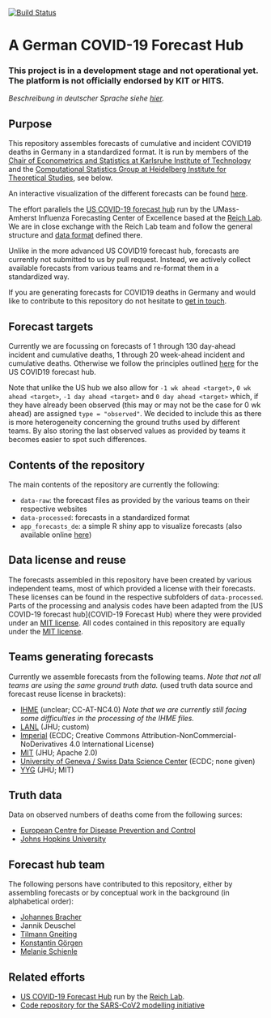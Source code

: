 [![Build Status](https://travis-ci.com/KITmetricslab/covid19-forecast-hub-de.svg?branch=master)](https://travis-ci.com/KITmetricslab/covid19-forecast-hub-de)

# A German COVID-19 Forecast Hub

### This project is in a development stage and not operational yet. The platform is not officially endorsed by KIT or HITS.

*Beschreibung in deutscher Sprache siehe [hier](https://github.com/KITmetricslab/covid19-forecast-hub-de/blob/master/README_DE.md).*

## Purpose

This repository assembles forecasts of cumulative and incident COVID19 deaths in Germany in a standardized format. It is run by members of the [Chair of Econometrics and Statistics at Karlsruhe Institute of Technology](https://statistik.econ.kit.edu/index.php) and the [Computational Statistics Group at Heidelberg Institute for Theoretical Studies](https://www.h-its.org/research/cst/), see below.

An interactive visualization of the different forecasts can be found [here](https://jobrac.shinyapps.io/app_forecasts_de/).

The effort parallels the [US COVID-19 forecast hub](https://github.com/reichlab/covid19-forecast-hub) run by the UMass-Amherst Influenza Forecasting Center of Excellence based at the [Reich Lab](https://reichlab.io/). We are in close exchange with the Reich Lab team and follow the general structure and [data format](https://github.com/reichlab/covid19-forecast-hub#data-model) defined there.

Unlike in the more advanced US COVID19 forecast hub, forecasts are currently not submitted to us by pull request. Instead, we actively collect available forecasts from various teams and re-format them in a standardized way.

If you are generating forecasts for COVID19 deaths in Germany and would like to contribute to this repository do not hesitate to [get in touch](https://statistik.econ.kit.edu/mitarbeiter_2902.php).

## Forecast targets

Currently we are focussing on forecasts of 1 through 130 day-ahead incident and cumulative deaths, 1 through 20 week-ahead incident and cumulative deaths. Otherwise we follow the principles outlined [here](https://github.com/reichlab/covid19-forecast-hub#what-forecasts-we-are-tracking-and-for-which-locations) for the US COVID19 forecast hub.

Note that unlike the US hub we also allow for `-1 wk ahead <target>`, `0 wk ahead <target>`, `-1 day ahead <target>` and `0 day ahead <target>` which, if they have already been observed (this may or may not be the case for 0 wk ahead) are assigned `type = "observed"`. We decided to include this as there is more heterogeneity concerning the ground truths used by different teams. By also storing the last observed values as provided by teams it becomes easier to spot such differences.

## Contents of the repository

The main contents of the repository are currently the following:

- `data-raw`: the forecast files as provided by the various teams on their respective websites
- `data-processed`: forecasts in a standardized format
- `app_forecasts_de`: a simple R shiny app to visualize forecasts (also available online [here](https://jobrac.shinyapps.io/app_forecasts_de/))

## Data license and reuse

The forecasts assembled in this repository have been created by various independent teams, most of which provided a license with their forecasts. These licenses can be found in the respective subfolders of `data-processed`. Parts of the processing and analysis codes have been adapted from the [US COVID-19 forecast hub](COVID-19 Forecast Hub) where they were provided under an [MIT license](https://github.com/reichlab/covid19-forecast-hub/blob/master/LICENSE). All codes contained in this repository are equally under the [MIT license](LICENSE).


## Teams generating forecasts

Currently we assemble forecasts from the following teams. *Note that not all teams are using the same ground truth data.* (used truth data source and forecast reuse license in brackets):

- [IHME](https://covid19.healthdata.org/united-states-of-america) (unclear; CC-AT-NC4.0) *Note that we are currently still facing some difficulties in the processing of the IHME files.*
- [LANL](https://covid-19.bsvgateway.org/) (JHU; custom)
- [Imperial](https://github.com/sangeetabhatia03/covid19-short-term-forecasts) (ECDC; Creative Commons Attribution-NonCommercial-NoDerivatives 4.0 International License)
- [MIT](https://www.covidanalytics.io/) (JHU; Apache 2.0)
- [University of Geneva / Swiss Data Science Center](https://renkulab.shinyapps.io/COVID-19-Epidemic-Forecasting/) (ECDC; none given)
- [YYG](http://covid19-projections.com/) (JHU; MIT)

## Truth data

Data on observed numbers of deaths come from the following surces:

- [European Centre for Disease Prevention and Control](https://www.ecdc.europa.eu/en/geographical-distribution-2019-ncov-cases)
- [Johns Hopkins University](https://coronavirus.jhu.edu/)

## Forecast hub team

The following persons have contributed to this repository, either by assembling forecasts or by conceptual work in the background (in alphabetical order):

- [Johannes Bracher](https://statistik.econ.kit.edu/mitarbeiter_2902.php)
- Jannik Deuschel
- [Tilmann Gneiting](https://www.h-its.org/2018/01/08/tilmann-gneiting/)
- [Konstantin Görgen](https://statistik.econ.kit.edu/mitarbeiter_2716.php)
- [Melanie Schienle](https://statistik.econ.kit.edu/mitarbeiter_2068.php)

## Related efforts

- [US COVID-19 Forecast Hub](https://github.com/reichlab/covid19-forecast-hub) run by the [Reich Lab](https://reichlab.io/).
- [Code repository for the SARS-CoV2 modelling initiative](https://github.com/timueh/sars-cov2-modelling-initiative)
